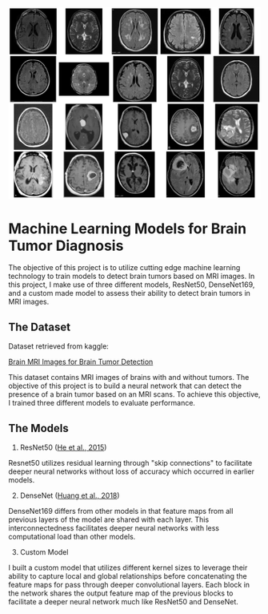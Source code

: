 ![Cover Image](streamlit/images/cover_image_sample.png)


# Machine Learning Models for Brain Tumor Diagnosis
The objective of this project is to utilize cutting edge machine 
learning technology to train models to detect brain tumors based 
on MRI images. In this project, I make use of three different models,
ResNet50, DenseNet169, and a custom made model to assess their ability
to detect brain tumors in MRI images.

## The Dataset
Dataset retrieved from kaggle:

[Brain MRI Images for Brain Tumor Detection](https://www.kaggle.com/datasets/navoneel/brain-mri-images-for-brain-tumor-detection/data)

This dataset contains MRI images of brains with and without tumors.
The objective of this project is to build a neural network that can
detect the presence of a brain tumor based on an MRI scans. To achieve
this objective, I trained three different models to evaluate
performance.

## The Models

1. ResNet50 ([He et al., 2015](https://arxiv.org/abs/1512.03385))

Resnet50 utilizes residual learning through "skip connections" to
facilitate deeper neural networks without loss of accuracy which
occurred in earlier models.

2. DenseNet ([Huang et al., 2018](https://arxiv.org/abs/1608.06993))

DenseNet169 differs from other models in that feature maps from all
previous layers of the model are shared with each layer. This
interconnectedness facilitates deeper neural networks with less
computational load than other models.

3. Custom Model

I built a custom model that utilizes different kernel sizes to
leverage their ability to capture local and global relationships
before concatenating the feature maps for pass through deeper
convolutional layers. Each block in the network shares the output
feature map of the previous blocks to facilitate a deeper
neural network much like ResNet50 and DenseNet.